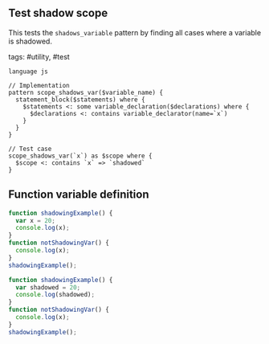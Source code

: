 ## Test shadow scope

This tests the `shadows_variable` pattern by finding all cases where a variable is shadowed.

tags: #utility, #test

```grit
language js

// Implementation
pattern scope_shadows_var($variable_name) {
  statement_block($statements) where {
    $statements <: some variable_declaration($declarations) where {
      $declarations <: contains variable_declarator(name=`x`)
    }
  }
}

// Test case
scope_shadows_var(`x`) as $scope where {
  $scope <: contains `x` => `shadowed`
}
```

## Function variable definition

```js
function shadowingExample() {
  var x = 20;
  console.log(x);
}
function notShadowingVar() {
  console.log(x);
}
shadowingExample();
```

```js
function shadowingExample() {
  var shadowed = 20;
  console.log(shadowed);
}
function notShadowingVar() {
  console.log(x);
}
shadowingExample();
```
